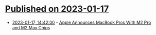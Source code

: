 # [Published on 2023-01-17](index.md)

* [2023-01-17, 14:42:00](https://apple.slashdot.org/story/23/01/17/1441258/apple-announces-macbook-pros-with-m2-pro-and-m2-max-chips?utm_source=rss1.0mainlinkanon&utm_medium=feed) - [Apple Announces MacBook Pros With M2 Pro and M2 Max Chips](https://apple.slashdot.org/story/23/01/17/1441258/apple-announces-macbook-pros-with-m2-pro-and-m2-max-chips?utm_source=rss1.0mainlinkanon&utm_medium=feed)
